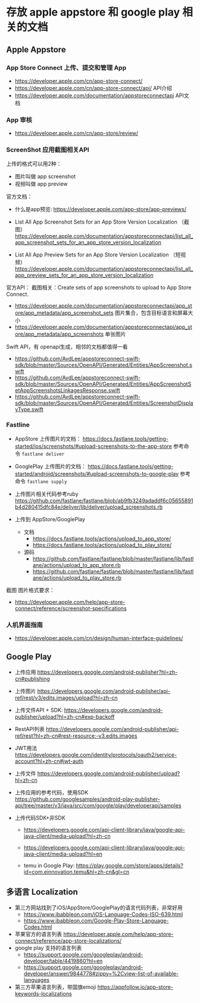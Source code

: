 # 存放 apple appstore 和 google play 相关的文档

## Apple Appstore

### App Store Connect 上传、提交和管理 App
- https://developer.apple.com/cn/app-store-connect/
- https://developer.apple.com/cn/app-store-connect/api/ API介绍
- https://developer.apple.com/documentation/appstoreconnectapi  API文档

### App 审核
- https://developer.apple.com/cn/app-store/review/

### ScreenShot 应用截图相关API
上传的格式可以用2种：
- 图片叫做 app screenshot
- 视频叫做 app preview

官方文档：
- 什么是app预览: https://developer.apple.com/app-store/app-previews/

- List All App Screenshot Sets for an App Store Version Localization （截图） https://developer.apple.com/documentation/appstoreconnectapi/list_all_app_screenshot_sets_for_an_app_store_version_localization
- List All App Preview Sets for an App Store Version Localization （短视频） https://developer.apple.com/documentation/appstoreconnectapi/list_all_app_preview_sets_for_an_app_store_version_localization

官方API： 截图相关：Create sets of app screenshots to upload to App Store Connect.

- https://developer.apple.com/documentation/appstoreconnectapi/app_store/app_metadata/app_screenshot_sets 图片集合，包含目标语言和屏幕大小
- https://developer.apple.com/documentation/appstoreconnectapi/app_store/app_metadata/app_screenshots 单张图片

Swift API，有 openapi生成，相邻的文档都值得一看

- https://github.com/AvdLee/appstoreconnect-swift-sdk/blob/master/Sources/OpenAPI/Generated/Entities/AppScreenshot.swift
- https://github.com/AvdLee/appstoreconnect-swift-sdk/blob/master/Sources/OpenAPI/Generated/Entities/AppScreenshotSetAppScreenshotsLinkagesResponse.swift
- https://github.com/AvdLee/appstoreconnect-swift-sdk/blob/master/Sources/OpenAPI/Generated/Entities/ScreenshotDisplayType.swift

### Fastline
- AppStore 上传图片的文档： https://docs.fastlane.tools/getting-started/ios/screenshots/#upload-screenshots-to-the-app-store 参考命令 ```fastlane deliver```
- GooglePlay 上传图片的文档： https://docs.fastlane.tools/getting-started/android/screenshots/#upload-screenshots-to-google-play 参考命令 ```fastlane supply```
- 上传图片相关代码参考ruby https://github.com/fastlane/fastlane/blob/ab9fb3249adaddf6c05655891b4d280415dfc84e/deliver/lib/deliver/upload_screenshots.rb

- 上传到 AppStore/GooglePlay
  - 文档
    - https://docs.fastlane.tools/actions/upload_to_app_store/
    - https://docs.fastlane.tools/actions/upload_to_play_store/
  - 源码
    - https://github.com/fastlane/fastlane/blob/master/fastlane/lib/fastlane/actions/upload_to_app_store.rb
    - https://github.com/fastlane/fastlane/blob/master/fastlane/lib/fastlane/actions/upload_to_play_store.rb

截图 图片格式要求： 
- https://developer.apple.com/help/app-store-connect/reference/screenshot-specifications

### 人机界面指南
- https://developer.apple.com/cn/design/human-interface-guidelines/

## Google Play
- 上传应用 https://developers.google.com/android-publisher?hl=zh-cn#publishing
- 上传图片 https://developers.google.com/android-publisher/api-ref/rest/v3/edits.images/upload?hl=zh-cn
- 上传文件API + SDK: https://developers.google.com/android-publisher/upload?hl=zh-cn#exp-backoff
- RestAPI列表 https://developers.google.com/android-publisher/api-ref/rest?hl=zh-cn#rest-resource:-v3.edits.images

- JWT用法 https://developers.google.com/identity/protocols/oauth2/service-account?hl=zh-cn#jwt-auth
- 上传文件 https://developers.google.com/android-publisher/upload?hl=zh-cn
- 上传应用的参考代码，使用SDK https://github.com/googlesamples/android-play-publisher-api/tree/master/v3/java/src/com/google/play/developerapi/samples
- 上传代码SDK+非SDK
  - https://developers.google.com/api-client-library/java/google-api-java-client/media-upload?hl=zh-cn
  - https://developers.google.com/api-client-library/java/google-api-java-client/media-upload?hl=en

  - temu in Google Play: https://play.google.com/store/apps/details?id=com.einnovation.temu&hl=zh-cn&gl=cn

## 多语言 Localization
- 第三方网站找到了iOS/AppStore/GooglePlay的语言代码列表，非常好用
  - https://www.ibabbleon.com/iOS-Language-Codes-ISO-639.html
  - https://www.ibabbleon.com/Google-Play-Store-Language-Codes.html
- 苹果官方的语言列表 https://developer.apple.com/help/app-store-connect/reference/app-store-localizations/
- google play 支持的语言列表
  - https://support.google.com/googleplay/android-developer/table/4419860?hl=en
  - https://support.google.com/googleplay/android-developer/answer/9844778#zippy=%2Cview-list-of-available-languages
- 第三方苹果语言列表，带国旗emoji https://appfollow.io/app-store-keywords-localizations
